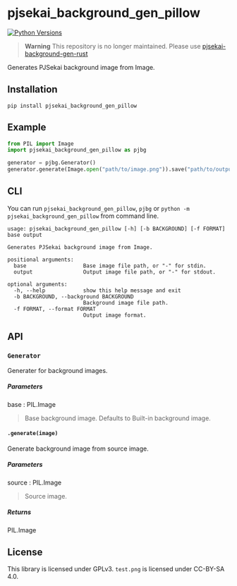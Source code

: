 # pjsekai_background_gen_pillow
[![Python Versions](https://img.shields.io/pypi/v/pjsekai_background_gen_pillow.svg)](https://pypi.org/project/pjsekai_background_gen_pillow/)

> **Warning**
> This repository is no longer maintained. Please use [pjsekai-background-gen-rust](https://github.com/sevenc-nanashi/pjsekai-background-gen-rust)

Generates PJSekai background image from Image.

## Installation

```
pip install pjsekai_background_gen_pillow
```

## Example

```python
from PIL import Image
import pjsekai_background_gen_pillow as pjbg

generator = pjbg.Generator()
generator.generate(Image.open("path/to/image.png")).save("path/to/output.png")
```

## CLI

You can run `pjsekai_background_gen_pillow`, `pjbg` or `python -m pjsekai_background_gen_pillow` from command line.

```
usage: pjsekai_background_gen_pillow [-h] [-b BACKGROUND] [-f FORMAT] base output

Generates PJSekai background image from Image.

positional arguments:
  base                  Base image file path, or "-" for stdin.
  output                Output image file path, or "-" for stdout.

optional arguments:
  -h, --help            show this help message and exit
  -b BACKGROUND, --background BACKGROUND
                        Background image file path.
  -f FORMAT, --format FORMAT
                        Output image format.
```

## API

### `Generator`

Generater for background images.

##### Parameters

base : PIL.Image

> Base background image.
> Defaults to Built-in background image.

#### `.generate(image)`

Generate background image from source image.

##### Parameters

source : PIL.Image

> Source image.

##### Returns

PIL.Image

## License

This library is licensed under GPLv3. `test.png` is licensed under CC-BY-SA 4.0.
